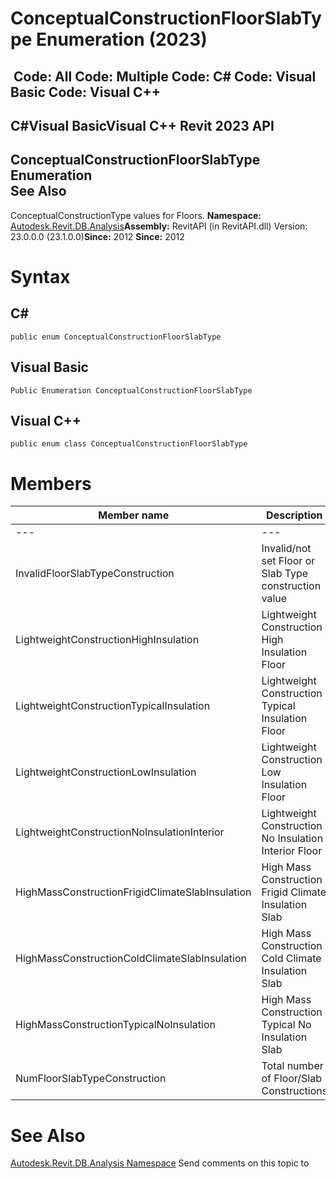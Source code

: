 # ConceptualConstructionFloorSlabType Enumeration (2023)

﻿
 Code: All Code: Multiple Code: C# Code: Visual Basic Code: Visual C++   
---  
C#Visual BasicVisual C++
Revit 2023 API  
---  
ConceptualConstructionFloorSlabType Enumeration  
See Also  
---  
ConceptualConstructionType values for Floors. 
**Namespace:** [Autodesk.Revit.DB.Analysis](958e2e12-587d-f188-5d7b-f13d7dbfdf48.md "Autodesk.Revit.DB.Analysis Namespace")**Assembly:** RevitAPI (in RevitAPI.dll) Version: 23.0.0.0 (23.1.0.0)**Since:** 2012 **Since:** 2012 
# Syntax
C#  
---  
```text
public enum ConceptualConstructionFloorSlabType
```
  
Visual Basic  
---  
```text
Public Enumeration ConceptualConstructionFloorSlabType
```
  
Visual C++  
---  
```text
public enum class ConceptualConstructionFloorSlabType
```
  
# Members
| Member name | Description |
| --- | --- |
| --- | --- |
| InvalidFloorSlabTypeConstruction | Invalid/not set Floor or Slab Type construction value |
| LightweightConstructionHighInsulation | Lightweight Construction High Insulation Floor |
| LightweightConstructionTypicalInsulation | Lightweight Construction Typical Insulation Floor |
| LightweightConstructionLowInsulation | Lightweight Construction Low Insulation Floor |
| LightweightConstructionNoInsulationInterior | Lightweight Construction No Insulation Interior Floor |
| HighMassConstructionFrigidClimateSlabInsulation | High Mass Construction Frigid Climate Insulation Slab |
| HighMassConstructionColdClimateSlabInsulation | High Mass Construction Cold Climate Insulation Slab |
| HighMassConstructionTypicalNoInsulation | High Mass Construction Typical No Insulation Slab |
| NumFloorSlabTypeConstruction | Total number of Floor/Slab Constructions |

# See Also
[Autodesk.Revit.DB.Analysis Namespace](958e2e12-587d-f188-5d7b-f13d7dbfdf48.md "Autodesk.Revit.DB.Analysis Namespace")
Send comments on this topic to 